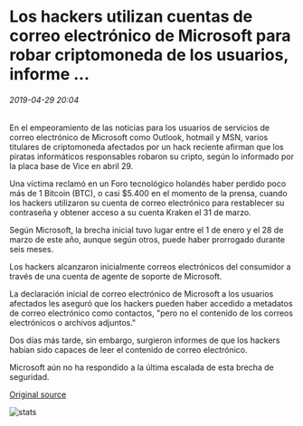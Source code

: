 # Los hackers utilizan cuentas de correo electrónico de Microsoft para robar criptomoneda de los usuarios, informe ...

###### 2019-04-29 20:04

En el empeoramiento de las noticias para los usuarios de servicios de correo electrónico de Microsoft como Outlook, hotmail y MSN, varios titulares de criptomoneda afectados por un hack reciente afirman que los piratas informáticos responsables robaron su cripto, según lo informado por la placa base de Vice en abril 29.

Una víctima reclamó en un Foro tecnológico holandés haber perdido poco más de 1 Bitcoin (BTC), o casi $5.400 en el momento de la prensa, cuando los hackers utilizaron su cuenta de correo electrónico para restablecer su contraseña y obtener acceso a su cuenta Kraken el 31 de marzo.

Según Microsoft, la brecha inicial tuvo lugar entre el 1 de enero y el 28 de marzo de este año, aunque según otros, puede haber prorrogado durante seis meses.

Los hackers alcanzaron inicialmente correos electrónicos del consumidor a través de una cuenta de agente de soporte de Microsoft.

La declaración inicial de correo electrónico de Microsoft a los usuarios afectados les aseguró que los hackers pueden haber accedido a metadatos de correo electrónico como contactos, "pero no el contenido de los correos electrónicos o archivos adjuntos."

Dos días más tarde, sin embargo, surgieron informes de que los hackers habían sido capaces de leer el contenido de correo electrónico.

Microsoft aún no ha respondido a la última escalada de esta brecha de seguridad.

[Original source](https://cointelegraph.com/news/hackers-used-microsoft-email-accounts-to-steal-users-cryptocurrency-report)

![stats](https://c.statcounter.com/11760860/0/a89fa40b/1/ "stats")